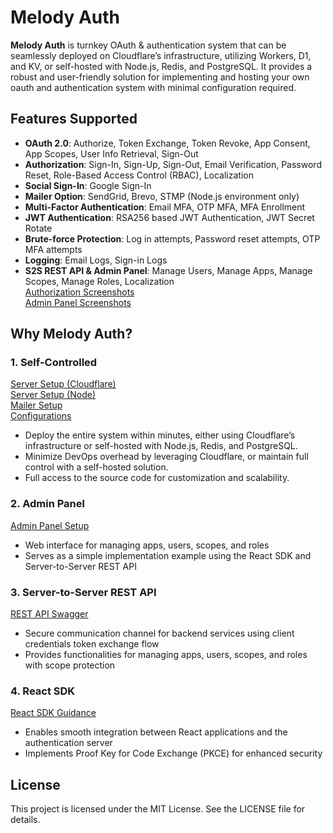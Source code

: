 # Melody Auth

**Melody Auth** is turnkey OAuth & authentication system that can be seamlessly deployed on Cloudflare’s infrastructure, utilizing Workers, D1, and KV, or self-hosted with Node.js, Redis, and PostgreSQL. It provides a robust and user-friendly solution for implementing and hosting your own oauth and authentication system with minimal configuration required.

## Features Supported
- <b>OAuth 2.0</b>: Authorize, Token Exchange, Token Revoke, App Consent, App Scopes, User Info Retrieval, Sign-Out
- <b>Authorization</b>: Sign-In, Sign-Up, Sign-Out, Email Verification, Password Reset, Role-Based Access Control (RBAC), Localization
- <b>Social Sign-In</b>: Google Sign-In
- <b>Mailer Option</b>: SendGrid, Brevo, STMP (Node.js environment only)
- <b>Multi-Factor Authentication</b>: Email MFA, OTP MFA, MFA Enrollment
- <b>JWT Authentication</b>: RSA256 based JWT Authentication, JWT Secret Rotate
- <b>Brute-force Protection</b>: Log in attempts, Password reset attempts, OTP MFA attempts
- <b>Logging</b>: Email Logs, Sign-in Logs
- <b>S2S REST API & Admin Panel</b>: Manage Users, Manage Apps, Manage Scopes, Manage Roles, Localization  
[Authorization Screenshots](https://auth.valuemelody.com/screenshots.html#identity-pages-and-emails)  
[Admin Panel Screenshots](https://auth.valuemelody.com/screenshots.html#admin-panel-pages)  

## Why Melody Auth?

### 1. Self-Controlled
[Server Setup (Cloudflare)](https://auth.valuemelody.com/auth-server.html#environment-setup-cloudflare)  
[Server Setup (Node)](https://auth.valuemelody.com/auth-server.html#environment-setup-node)  
[Mailer Setup](https://auth.valuemelody.com/auth-server.html#mailer-setup)  
[Configurations](https://auth.valuemelody.com/auth-server.html#additional-configs)
- Deploy the entire system within minutes, either using Cloudflare’s infrastructure or self-hosted with Node.js, Redis, and PostgreSQL.
- Minimize DevOps overhead by leveraging Cloudflare, or maintain full control with a self-hosted solution.
- Full access to the source code for customization and scalability.

### 2. Admin Panel
[Admin Panel Setup](https://auth.valuemelody.com/admin-panel.html)
- Web interface for managing apps, users, scopes, and roles
- Serves as a simple implementation example using the React SDK and Server-to-Server REST API

### 3. Server-to-Server REST API
[REST API Swagger](https://auth-server.valuemelody.com/api/v1/swagger)
- Secure communication channel for backend services using client credentials token exchange flow
- Provides functionalities for managing apps, users, scopes, and roles with scope protection

### 4. React SDK
[React SDK Guidance](https://auth.valuemelody.com/react-sdk.html)
- Enables smooth integration between React applications and the authentication server
- Implements Proof Key for Code Exchange (PKCE) for enhanced security

## License

This project is licensed under the MIT License. See the LICENSE file for details.
